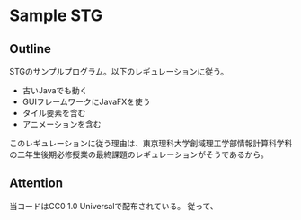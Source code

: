# Sample STG

## Outline

STGのサンプルプログラム。以下のレギュレーションに従う。

- 古いJavaでも動く
- GUIフレームワークにJavaFXを使う
- タイル要素を含む
- アニメーションを含む

このレギュレーションに従う理由は、東京理科大学創域理工学部情報計算科学科の二年生後期必修授業の最終課題のレギュレーションがそうであるから。

## Attention

当コードはCC0 1.0 Universalで配布されている。
従って、
